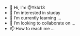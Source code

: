 - 👋 Hi, I’m @Ykld13
- 👀 I’m interested in studay
- 🌱 I’m currently learning ...
- 💞️ I’m looking to collaborate on ...
- 📫 How to reach me ...

<!---
Ykld13/Ykld13 is a ✨ special ✨ repository because its `README.md` (this file) appears on your GitHub profile.
You can click the Preview link to take a look at your changes.
--->
